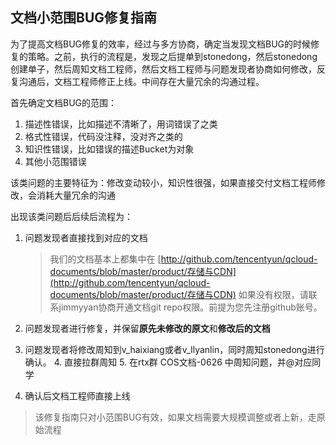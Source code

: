 ## 文档小范围BUG修复指南

为了提高文档BUG修复的效率，经过与多方协商，确定当发现文档BUG的时候修复的策略。之前，执行的流程是，发现之后提单到stonedong，然后stonedong创建单子，然后周知文档工程师，然后文档工程师与问题发现者协商如何修改，反复沟通后，文档工程师修正上线。中间存在大量冗余的沟通过程。

首先确定文档BUG的范围：

1. 描述性错误，比如描述不清晰了，用词错误了之类
2. 格式性错误，代码没注释，没对齐之类的
3. 知识性错误，比如错误的描述Bucket为对象
4. 其他小范围错误

该类问题的主要特征为：修改变动较小，知识性很强，如果直接交付文档工程师修改，会消耗大量冗余的沟通


出现该类问题后后续后流程为：

1.  问题发现者直接找到对应的文档
	
	>我们的文档基本上都集中在 [http://github.com/tencentyun/qcloud-documents/blob/master/product/存储与CDN](http://github.com/tencentyun/qcloud-documents/blob/master/product/存储与CDN) 如果没有权限，请联系jimmyyan协商开通文档git repo权限。前提为您先注册github账号。
2. 问题发现者进行修复，并保留**原先未修改的原文**和**修改后的文档**
3. 问题发现者将修改周知到v_haixiang或者v_llyanlin，同时周知stonedong进行确认。
	4. 直接拉群周知
	5. 在rtx群 COS文档-0626 中周知问题，并@对应同学 
4. 确认后文档工程师直接上线


> 该修复指南只对小范围BUG有效，如果文档需要大规模调整或者上新，走原始流程




